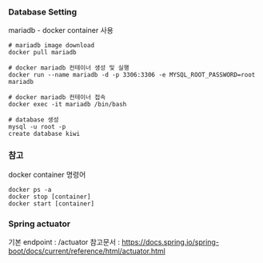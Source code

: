 ### Database Setting
mariadb - docker container 사용

```
# mariadb image download
docker pull mariadb

# docker mariadb 컨테이너 생성 및 실행
docker run --name mariadb -d -p 3306:3306 -e MYSQL_ROOT_PASSWORD=root mariadb

# docker mariadb 컨테이너 접속
docker exec -it mariadb /bin/bash

# database 생성
mysql -u root -p
create database kiwi
```

### 참고 
docker container 명령어
```
docker ps -a 
docker stop [container]
docker start [container]
```

### Spring actuator
기본 endpoint : /actuator
참고문서 : https://docs.spring.io/spring-boot/docs/current/reference/html/actuator.html